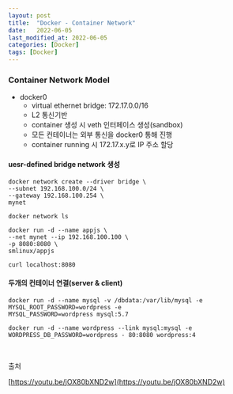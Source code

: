 ```yaml
---
layout: post
title:  "Docker - Container Network"
date:   2022-06-05
last_modified_at: 2022-06-05
categories: [Docker]
tags: [Docker]
---
```


### Container Network Model

- docker0
  - virtual ethernet bridge: 172.17.0.0/16
  - L2 통신기반
  - container 생성 시 veth 인터페이스 생성(sandbox)
  - 모든 컨테이너는 외부 통신을 docker0 통해 진행
  - container running 시 172.17.x.y로 IP 주소 할당
  
#### uesr-defined bridge network 생성

```shell
docker network create --driver bridge \
--subnet 192.168.100.0/24 \
--gateway 192.168.100.254 \
mynet
 
docker network ls

docker run -d --name appjs \
--net mynet --ip 192.168.100.100 \
-p 8080:8080 \
smlinux/appjs

curl localhost:8080
```

#### 두개의 컨테이너 연결(server & client)

```shell
docker run -d --name mysql -v /dbdata:/var/lib/mysql -e
MYSQL_ROOT_PASSWORD=wordpress -e
MYSQL_PASSWORD=wordpress mysql:5.7

docker run -d --name wordpress --link mysql:mysql -e
WORDPRESS_DB_PASSWORD=wordpress - 80:8080 wordpress:4
```

<br/>

출처

[https://youtu.be/jOX80bXND2w](https://youtu.be/jOX80bXND2w)